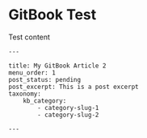 # GitBook Test

Test content

```
---

title: My GitBook Article 2
menu_order: 1
post_status: pending
post_excerpt: This is a post excerpt
taxonomy:
    kb_category:
        - category-slug-1
        - category-slug-2 
        
---
```

